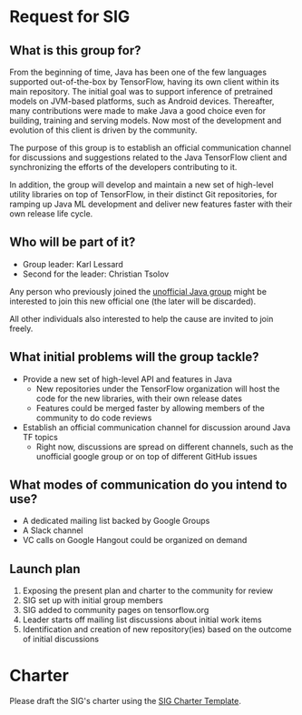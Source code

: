 # Request for SIG

## What is this group for?

From the beginning of time, Java has been one of the few languages supported out-of-the-box by TensorFlow, having its own client within its main repository. The initial goal was to support inference of pretrained models on JVM-based platforms, such as Android devices. Thereafter, many contributions were made to make Java a good choice even for building, training and serving models. Now most of the development and evolution of this client is driven by the community.

The purpose of this group is to establish an official communication channel for discussions and suggestions related to the Java TensorFlow client and synchronizing the efforts of the developers contributing to it.

In addition, the group will develop and maintain a new set of high-level utility libraries on top of TensorFlow, in their distinct Git repositories, for ramping up Java ML development and deliver new features faster with their own release life cycle.

## Who will be part of it?

* Group leader: Karl Lessard
* Second for the leader: Christian Tsolov

Any person who previously joined the [unofficial Java group](https://groups.google.com/forum/#!forum/tensorflow-java-dev-unofficial) might be interested to join this new official one (the later will be discarded).

All other individuals also interested to help the cause are invited to join freely.

## What initial problems will the group tackle?

* Provide a new set of high-level API and features in Java
    * New repositories under the TensorFlow organization will host the code for the new libraries, with their own release dates
    * Features could be merged faster by allowing members of the community to do code reviews 
* Establish an official communication channel for discussion around Java TF topics
    * Right now, discussions are spread on different channels, such as the unofficial google group or on top of different GitHub issues

## What modes of communication do you intend to use?

* A dedicated mailing list backed by Google Groups
* A Slack channel
* VC calls on Google Hangout could be organized on demand

## Launch plan

1. Exposing the present plan and charter to the community for review
2. SIG set up with initial group members
3. SIG added to community pages on tensorflow.org
4. Leader starts off mailing list discussions about initial work items
5. Identification and creation of new repository(ies) based on the outcome of initial discussions 

# Charter

Please draft the SIG's charter using the [SIG Charter Template](SIG-charter-template.md).


